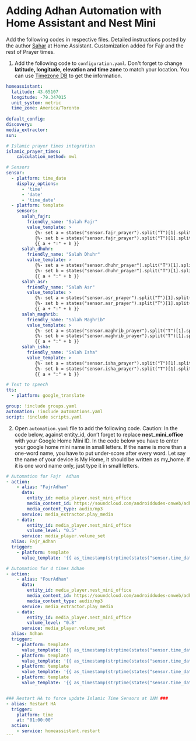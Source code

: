 # Adding Adhan Automation with Home Assistant and Nest Mini
Add the following codes in respective files. Detailed instructions posted by the author [Sahar](https://community.home-assistant.io/t/adhan-automation-using-home-assistant-and-google-home-mini/135622) at Home Assistant. Customization added for Fajr and the rest of Prayer times. 

1. Add the following code to `configuration.yaml`. Don't forget to change **latitude, longitude, elevation and time zone** to match your location. You can use [Timezone DB](https://timezonedb.com/) to get the information. 

````yaml
homeassistant:
  latitude: 43.65107
  longitude: -79.347015
  unit_system: metric
  time_zone: America/Toronto
  
default_config:
discovery:
media_extractor:
sun:

# Islamic prayer times integration
islamic_prayer_times:
    calculation_method: mwl

# Sensors
sensor:
  - platform: time_date
    display_options:
      - 'time'
      - 'date'
      - 'time_date'
  - platform: template
    sensors:
      salah_fajr:
        friendly_name: "Salah Fajr"
        value_template: >
           {%- set a = states("sensor.fajr_prayer").split("T")[1].split(":")[0] -%}
           {%- set b = states("sensor.fajr_prayer").split("T")[1].split(":")[1] -%}
           {{ a + ":" + b }}
      salah_dhuhr:
        friendly_name: "Salah Dhuhr"
        value_template: >
           {%- set a = states("sensor.dhuhr_prayer").split("T")[1].split(":")[0] -%}
           {%- set b = states("sensor.dhuhr_prayer").split("T")[1].split(":")[1] -%}
           {{ a + ":" + b }}
      salah_asr:
        friendly_name: "Salah Asr"
        value_template: >
           {%- set a = states("sensor.asr_prayer").split("T")[1].split(":")[0] -%}
           {%- set b = states("sensor.asr_prayer").split("T")[1].split(":")[1] -%}
           {{ a + ":" + b }}
      salah_maghrib:
        friendly_name: "Salah Maghrib"
        value_template: >
           {%- set a = states("sensor.maghrib_prayer").split("T")[1].split(":")[0] -%}
           {%- set b = states("sensor.maghrib_prayer").split("T")[1].split(":")[1] -%}
           {{ a + ":" + b }}
      salah_isha:
        friendly_name: "Salah Isha"
        value_template: >
           {%- set a = states("sensor.isha_prayer").split("T")[1].split(":")[0] -%}
           {%- set b = states("sensor.isha_prayer").split("T")[1].split(":")[1] -%}
           {{ a + ":" + b }}

# Text to speech
tts:
  - platform: google_translate

group: !include groups.yaml
automation: !include automations.yaml
script: !include scripts.yaml

````

2. Open `automation.yaml` file to add the following code. Caution: In the code below, against entity_id, don’t forget to replace **nest_mini_office** with your Google Home Mini ID. In the code below you have to enter your google home mini name in small letters. If the name is more than a one-word name, you have to put under-score after every word. Let say the name of your device is My Home, it should be written as my_home. If it is one word name only, just type it in small letters.

````yaml
# Automation for Fajr  Adhan
- action:
    - alias: "FajrAdhan"
      data:
        entity_id: media_player.nest_mini_office
        media_content_id: https://soundcloud.com/androiddudes-onweb/adhanal-fajr-mansoor
        media_content_type: audio/mp3
      service: media_extractor.play_media
    - data:
        entity_id: media_player.nest_mini_office
        volume_level: "0.5"
      service: media_player.volume_set
  alias: Fajr_Adhan
  trigger:
    - platform: template
      value_template: '{{ as_timestamp(strptime(states("sensor.time_date"), "%H:%M, %Y-%m-%d")) == as_timestamp(strptime(states("sensor.fajr_prayer"), "%Y-%m-%dT%H:%M:%S")) }}'

# Automation for 4 times Adhan
- action:
    - alias: "FourAdhan"
      data:
        entity_id: media_player.nest_mini_office
        media_content_id: https://soundcloud.com/androiddudes-onweb/adhaan-mishary
        media_content_type: audio/mp3
      service: media_extractor.play_media
    - data:
        entity_id: media_player.nest_mini_office
        volume_level: "0.8"
      service: media_player.volume_set
  alias: Adhan
  trigger:
    - platform: template
      value_template: '{{ as_timestamp(strptime(states("sensor.time_date"), "%H:%M, %Y-%m-%d")) == as_timestamp(strptime(states("sensor.dhuhr_prayer"), "%Y-%m-%dT%H:%M:%S")) }}'
    - platform: template
      value_template: '{{ as_timestamp(strptime(states("sensor.time_date"), "%H:%M, %Y-%m-%d")) == as_timestamp(strptime(states("sensor.asr_prayer"), "%Y-%m-%dT%H:%M:%S")) }}'
    - platform: template
      value_template: '{{ as_timestamp(strptime(states("sensor.time_date"), "%H:%M, %Y-%m-%d")) == as_timestamp(strptime(states("sensor.maghrib_prayer"), "%Y-%m-%dT%H:%M:%S")) }}'
    - platform: template
      value_template: '{{ as_timestamp(strptime(states("sensor.time_date"), "%H:%M, %Y-%m-%d")) == as_timestamp(strptime(states("sensor.isha_prayer"), "%Y-%m-%dT%H:%M:%S")) }}'


### Restart HA to force update Islamic Time Sensors at 1AM ###
- alias: Restart HA
  trigger: 
    platform: time
    at: "01:00:00"
  action:
    - service: homeassistant.restart
```